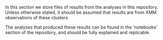 In this section we store files of results from the analyses in this repository. Unless otherwise stated, it should be assumed that results are from XMM observations of these clusters.

The analyses that produced these results can be found in the 'notebooks' section of the repository, and should be fully explained and replicable.